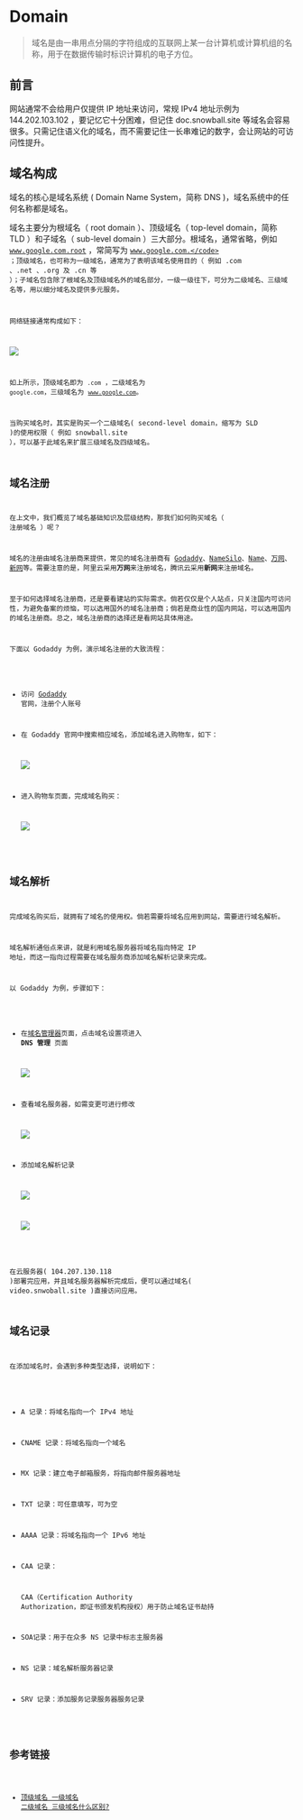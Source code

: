 # Domain

> 域名是由一串用点分隔的字符组成的互联网上某一台计算机或计算机组的名称，用于在数据传输时标识计算机的电子方位。

## 前言

网站通常不会给用户仅提供 IP 地址来访问，常规 IPv4 地址示例为 144.202.103.102 ，要记忆它十分困难，但记住 doc.snowball.site 等域名会容易很多。只需记住语义化的域名，而不需要记住一长串难记的数字，会让网站的可访问性提升。

## 域名构成

域名的核心是域名系统 ( Domain Name System，简称 DNS )，域名系统中的任何名称都是域名。

域名主要分为根域名（ root domain ）、顶级域名（ top-level domain，简称 TLD ）和子域名（ sub-level domain ）三大部分。根域名，通常省略，例如 <code>www.google.com.root</code> ，常简写为 <code>www.google.com.</code> ；顶级域名，也可称为一级域名，通常为了表明该域名使用目的（ 例如 .com 、.net 、.org 及 .cn 等 ）；子域名包含除了根域名及顶级域名外的域名部分，一级一级往下，可分为二级域名、三级域名等，用以细分域名及提供多元服务。

网络链接通常构成如下：

![](./img/domain_1.png)

如上所示，顶级域名即为 <code>.com</code> ，二级域名为 <code>google.com</code>，三级域名为 <code>www.google.com</code>。

当购买域名时，其实是购买一个二级域名( second-level domain，缩写为 SLD )的使用权限（ 例如 snowball.site ），可以基于此域名来扩展三级域名及四级域名。

## 域名注册

在上文中，我们概览了域名基础知识及层级结构，那我们如何购买域名（ 注册域名 ）呢？

域名的注册由域名注册商来提供，常见的域名注册商有 [Godaddy](https://sg.godaddy.com/zh)、[NameSilo](https://www.namesilo.com/)、[Name](https://www.name.com/zh-cn/)、[万网](https://wanwang.aliyun.com/domain/)、[新网](http://www.xinnet.com/)等。需要注意的是，阿里云采用**万网**来注册域名，腾讯云采用**新网**来注册域名。

至于如何选择域名注册商，还是要看建站的实际需求。倘若仅仅是个人站点，只关注国内可访问性，为避免备案的烦恼，可以选用国外的域名注册商；倘若是商业性的国内网站，可以选用国内的域名注册商。总之，域名注册商的选择还是看网站具体用途。

下面以 Godaddy 为例，演示域名注册的大致流程：

- 访问 [Godaddy](https://sg.godaddy.com/zh) 官网，注册个人账号

- 在 Godaddy 官网中搜索相应域名，添加域名进入购物车，如下：

  ![](./img/domain_2.png)

- 进入购物车页面，完成域名购买：
  
  ![](./img/domain_3.png)

## 域名解析

完成域名购买后，就拥有了域名的使用权。倘若需要将域名应用到网站，需要进行域名解析。

域名解析通俗点来讲，就是利用域名服务器将域名指向特定 IP 地址，而这一指向过程需要在域名服务商添加域名解析记录来完成。

以 Godaddy 为例，步骤如下：

- 在[域名管理器](https://dcc.godaddy.com/manage/?ci=)页面，点击域名设置项进入 **DNS 管理** 页面

  ![](./img/domain_4.png)

- 查看域名服务器，如需变更可进行修改
  
  ![](./img/domain_5.png)

- 添加域名解析记录

  ![](./img/domain_6.png)

  ![](./img/domain_7.png)

在云服务器( 104.207.130.118 )部署完应用，并且域名服务器解析完成后，便可以通过域名( video.snwoball.site )直接访问应用。

## 域名记录

在添加域名时，会遇到多种类型选择，说明如下：

- A 记录：将域名指向一个 IPv4 地址

- CNAME 记录：将域名指向一个域名

- MX 记录：建立电子邮箱服务，将指向邮件服务器地址

- TXT 记录：可任意填写，可为空

- AAAA 记录：将域名指向一个 IPv6 地址

- CAA 记录：

  CAA（Certification Authority Authorization，即证书颁发机构授权）用于防止域名证书劫持

- SOA记录：用于在众多 NS 记录中标志主服务器

- NS 记录：域名解析服务器记录

- SRV 记录：添加服务记录服务器服务记录
  



## 参考链接

- [顶级域名 一级域名 二级域名 三级域名什么区别?](https://www.zhihu.com/question/29998374)
 